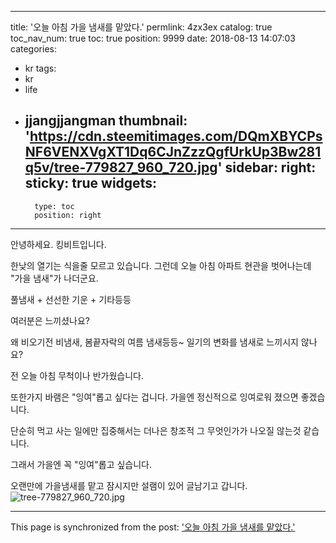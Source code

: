 
---
title: '오늘 아침 가을 냄새를 맡았다.'
permlink: 4zx3ex
catalog: true
toc_nav_num: true
toc: true
position: 9999
date: 2018-08-13 14:07:03
categories:
- kr
tags:
- kr
- life
- jjangjjangman
thumbnail: 'https://cdn.steemitimages.com/DQmXBYCPsNF6VENXVgXT1Dq6CJnZzzQgfUrkUp3Bw281q5v/tree-779827_960_720.jpg'
sidebar:
    right:
        sticky: true
widgets:
    -
        type: toc
        position: right
---


안녕하세요.
킹비트입니다. 

한낮의 열기는 식을줄 모르고 있습니다. 
그런데 
오늘 아침 아파트 현관을 벗어나는데
"가을 냄새"가 나더군요.

풀냄새 + 선선한 기운 + 기타등등 

여러분은 느끼셨나요?

왜 비오기전 비냄새, 봄끝자락의 여름 냄새등등~
일기의 변화를 냄새로 느끼시지 않나요?

전 오늘 아침 무척이나 반가웠습니다. 

또한가지 바램은 "잉여"롭고 싶다는 겁니다. 
가을엔 정신적으로 잉여로워 졌으면 좋겠습니다. 

단순히 먹고 사는 일에만 집중해서는 
더나은 창조적 그 무엇인가가 나오질 않는것 같습니다. 

그래서 가을엔 꼭 "잉여"롭고 싶습니다.

오랜만에 가을냄새를 맡고 잠시지만 설램이 있어 글남기고 갑니다. 
![tree-779827_960_720.jpg](https://cdn.steemitimages.com/DQmXBYCPsNF6VENXVgXT1Dq6CJnZzzQgfUrkUp3Bw281q5v/tree-779827_960_720.jpg)

- - -

This page is synchronized from the post: ['오늘 아침 가을 냄새를 맡았다.'](https://steemit.com/@kingbit/4zx3ex)
